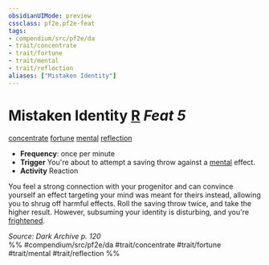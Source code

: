 ```yaml
---
obsidianUIMode: preview
cssclass: pf2e,pf2e-feat
tags:
- compendium/src/pf2e/da
- trait/concentrate
- trait/fortune
- trait/mental
- trait/reflection
aliases: ["Mistaken Identity"]
---
```

# Mistaken Identity  [R](../../Rules/core-rulebook/chapter-9-playing-the-game.md#Actions "Reaction") *Feat 5*  
[concentrate](../../Rules/traits/concentrate.md)  [fortune](../../Rules/traits/fortune.md)  [mental](../../Rules/traits/mental.md)  [reflection](../../Rules/traits/reflection-da.md)  

- **Frequency**: once per minute
- **Trigger** You're about to attempt a saving throw against a [mental](../../Rules/traits/mental.md) effect.
- **Activity** Reaction

You feel a strong connection with your progenitor and can convince yourself an effect targeting your mind was meant for theirs instead, allowing you to shrug off harmful effects. Roll the saving throw twice, and take the higher result. However, subsuming your identity is disturbing, and you're [frightened](../../Rules/conditions.md#Frightened).

*Source: Dark Archive p. 120*  
%% #compendium/src/pf2e/da #trait/concentrate #trait/fortune #trait/mental #trait/reflection %%